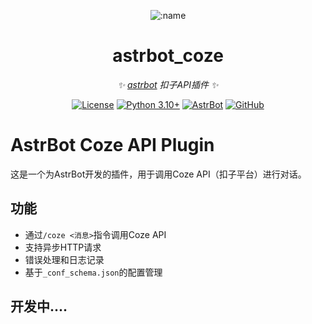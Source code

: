 <div align="center">

![:name](https://count.getloli.com/@astrbot_plugin_coze?name=astrbot_plugin_coze&theme=minecraft&padding=6&offset=0&align=top&scale=1&pixelated=1&darkmode=auto)

# astrbot_coze

_✨ [astrbot](https://github.com/Soulter/AstrBot) 扣子API插件 ✨_

[![License](https://img.shields.io/badge/License-MIT-green.svg)](https://opensource.org/licenses/MIT)
[![Python 3.10+](https://img.shields.io/badge/Python-3.10%2B-blue.svg)](https://www.python.org/)
[![AstrBot](https://img.shields.io/badge/AstrBot-3.4%2B-orange.svg)](https://github.com/Soulter/AstrBot)
[![GitHub](https://img.shields.io/badge/作者-Homanho-blue)](https://github.com/homanho1234568)

</div>

# AstrBot Coze API Plugin

这是一个为AstrBot开发的插件，用于调用Coze API（扣子平台）进行对话。

## 功能
- 通过`/coze <消息>`指令调用Coze API
- 支持异步HTTP请求
- 错误处理和日志记录
- 基于`_conf_schema.json`的配置管理

## 开发中....
